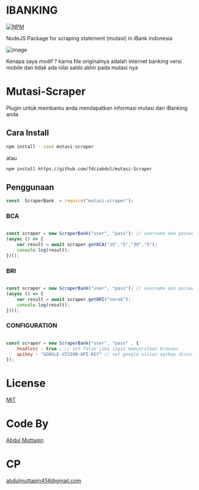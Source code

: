 # IBANKING
[![NPM](https://nodei.co/npm/mutasi-scraper.png?compact=true)](https://npmjs.org/package/mutasi-bca)


NodeJS Package for scraping statement (mutasi) in iBank indonesia

![image](https://user-images.githubusercontent.com/31664438/130382645-3763dd51-3867-48b9-b671-7cf103507904.png)



Kenapa saya modif ? karna file originalnya  adalah internet banking versi mobile dan tidak ada nilai saldo akhir pada mutasi nya


# Mutasi-Scraper

Plugin untuk membantu anda mendapatkan informasi mutasi dari iBanking anda 

## Cara Install

```bash
npm install --save mutasi-scraper
```

atau

```bash
npm install https://github.com/fdciabdul/mutasi-Scraper
```

## Penggunaan

```javascript
const  ScraperBank  = require("mutasi-scraper");
```

### BCA

```javascript

const scraper = new ScraperBank("user", "pass"); // username dan password akun ibanking
(async () => {
    var result = await scraper.getBCA("18","5","30","5");
    console.log(result);
})();
```

### BRI

```javascript

const scraper = new ScraperBank("user", "pass"); // username dan password akun ibanking
(async () => {
    var result = await scraper.getBRI("norek");
    console.log(result);
})();
```

### CONFIGURATION

```javascript

const scraper = new ScraperBank("user", "pass" , {
    headless : true , // set false jika ingin memunculkan browser
    apikey : "GOOGLE-VISION-API-KEY" // set google vision apikey disini
});
```
# License

[MIT](https://github.com/fdciabdul/BCA-Mutasi-Scraper)

# Code By
[Abdul Muttaqin](mailto:abdulmuttaqin456@gmail.com)

# CP 

abdulmuttaqin456@gmail.com